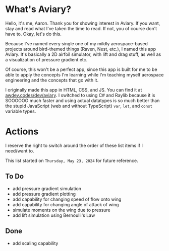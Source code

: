 # What's Aviary?
Hello, it's me, Aaron. Thank you for showing interest in Aviary. If you want, stay and read what I've taken the time to read. If not, you of course don't have to. Okay, let's do this.

Because I've named every single one of my mildly aerospace-based projects around bird-themed things (Raven, Nest, etc.), I named this app Aviary. It's basically a 2D airfoil simulator, with lift and drag stuff, as well as a visualization of pressure gradient etc. 

Of course, this won't be a perfect app, since this app is built for me to be able to apply the concepts I'm learning while I'm teaching myself aerospace engineering and the concepts that go with it. 

I originally made this app in HTML, CSS, and JS. You can find it at [awdev.codes/dev/aviary](https://awdev.codes/dev/aviary). I switched to using C# and Raylib because it is SOOOOOO much faster and using actual datatypes is so much better than the stupid JavaScript (web and without TypeScript) `var`, `let`, and `const` variable types. 

# Actions
I reserve the right to switch around the order of these list items if I need/want to.

This list started on `Thursday, May 23, 2024` for future reference.
## To Do
- add pressure gradient simulation
- add pressure gradient plotting
- add capability for changing speed of flow onto wing
- add capability for changing angle of attack of wing
- simulate moments on the wing due to pressure
- add lift simulation using Bernoulli's Law

## Done
- add scaling capability